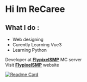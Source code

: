 # Hi Im ReCaree

##  What I do :
* Web designing 
* Curently Learning Vue3
* Learning Python

Developer at [**FlypixelSMP**](https://discord.gg/XVCGXEmEv3) MC server<br />
Visit [**FlypixelSMP**](https://recaree.github.io/flypixel/public/index.html) website
<br />

[![Readme Card](https://github-readme-stats.vercel.app/api?username=ReCaree&show_icons=true&theme=tokyonight)](https://github.com/ReCaree)
